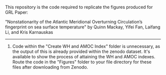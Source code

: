 This repository is the code required to replicate the figures produced for GRL Paper:

"Nonstationarity of the Atlantic Meridional Overturning Circulation’s fingerprint on sea surface temperature"
by Quinn Mackay, Yifei Fan, Laifang Li, and Kris Karnauskas

-----

1. Code within the "Create WH and AMOC Index" folder is unnecessary, as the output of this is already provided within the zenodo dataset. It's available to show the process of attaining the WH and AMOC indexes. Route the code in the "Figures" folder to your file directory for these files after downloading from Zenodo. 